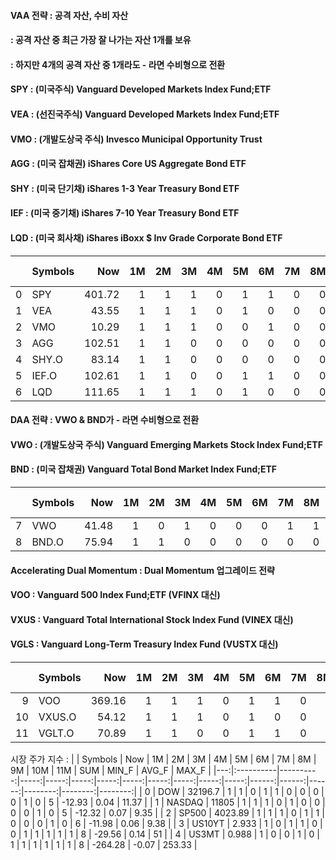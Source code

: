   
#### VAA 전략 : 공격 자산, 수비 자산    
####         : 공격 자산 중 최근 가장 잘 나가는 자산 1개를 보유    
####         : 하지만 4개의 공격 자산 중 1개라도 - 라면 수비형으로 전환    
#### SPY : (미국주식) Vanguard Developed Markets Index Fund;ETF    
#### VEA : (선진국주식) Vanguard Developed Markets Index Fund;ETF    
#### VMO : (개발도상국 주식) Invesco Municipal Opportunity Trust    
#### AGG : (미국 잡채권) iShares Core US Aggregate Bond ETF    
#### SHY : (미국 단기채) iShares 1-3 Year Treasury Bond ETF    
#### IEF : (미국 중기채) iShares 7-10 Year Treasury Bond ETF    
#### LQD : (미국 회사채) iShares iBoxx $ Inv Grade Corporate Bond ETF    
     
     
     
     
|    | Symbols   |    Now |   1M |   2M |   3M |   4M |   5M |   6M |   7M |   8M |   9M |   10M |   11M |   1st_M |   1-3M |   1-6M |   1-12M |   ALL_Point |
|---:|:----------|-------:|-----:|-----:|-----:|-----:|-----:|-----:|-----:|-----:|-----:|------:|------:|--------:|-------:|-------:|--------:|------------:|
|  0 | SPY       | 401.72 |    1 |    1 |    1 |    0 |    1 |    1 |    0 |    0 |    0 |     1 |     0 |       0 |      4 |   0.67 |    0.55 |        5.21 |
|  1 | VEA       |  43.55 |    1 |    1 |    1 |    0 |    1 |    0 |    0 |    0 |    0 |     0 |     0 |       0 |      0 |   0    |    0.36 |        0.36 |
|  2 | VMO       |  10.29 |    1 |    1 |    1 |    0 |    0 |    1 |    0 |    0 |    0 |     0 |     0 |       0 |      0 |   0.33 |    0.36 |        0.7  |
|  3 | AGG       | 102.51 |    1 |    1 |    0 |    0 |    0 |    0 |    0 |    0 |    0 |     0 |     0 |       0 |      0 |   0    |    0.18 |        0.18 |
|  4 | SHY.O     |  83.14 |    1 |    1 |    0 |    0 |    0 |    0 |    0 |    0 |    0 |     0 |     0 |       0 |      0 |   0    |    0.18 |        0.18 |
|  5 | IEF.O     | 102.61 |    1 |    1 |    0 |    0 |    1 |    1 |    0 |    0 |    0 |     0 |     0 |       0 |      0 |   0.33 |    0.36 |        0.7  |
|  6 | LQD       | 111.65 |    1 |    1 |    1 |    0 |    1 |    0 |    0 |    0 |    0 |     0 |     0 |       0 |      0 |   0    |    0.36 |        0.36 |     
     
     
#### DAA 전략 : VWO & BND가 - 라면 수비형으로 전환  
#### VWO : (개발도상국 주식) Vanguard Emerging Markets Stock Index Fund;ETF     
#### BND : (미국 잡채권) Vanguard Total Bond Market Index Fund;ETF     
     
     
     
|    | Symbols   |   Now |   1M |   2M |   3M |   4M |   5M |   6M |   7M |   8M |   9M |   10M |   11M |   1st_M |   1-3M |   1-6M |   1-12M |   ALL_Point |
|---:|:----------|------:|-----:|-----:|-----:|-----:|-----:|-----:|-----:|-----:|-----:|------:|------:|--------:|-------:|-------:|--------:|------------:|
|  7 | VWO       | 41.48 |    1 |    0 |    1 |    0 |    0 |    0 |    1 |    1 |    0 |     0 |     0 |       0 |      0 |   0.67 |    0.36 |        1.03 |
|  8 | BND.O     | 75.94 |    1 |    1 |    0 |    0 |    0 |    0 |    0 |    0 |    0 |     0 |     0 |       0 |      0 |   0    |    0.18 |        0.18 |     
     
     
#### Accelerating Dual Momentum : Dual Momentum 업그레이드 전략     
#### VOO : Vanguard 500 Index Fund;ETF (VFINX 대신)     
#### VXUS : Vanguard Total International Stock Index Fund (VINEX 대신)     
#### VGLS : Vanguard Long-Term Treasury Index Fund (VUSTX 대신)     
     
     
     
|    | Symbols   |    Now |   1M |   2M |   3M |   4M |   5M |   6M |   7M |   8M |   9M |   10M |   11M |   1st_M |   1-3M |   1-6M |   1-12M |   ALL_Point |
|---:|:----------|-------:|-----:|-----:|-----:|-----:|-----:|-----:|-----:|-----:|-----:|------:|------:|--------:|-------:|-------:|--------:|------------:|
|  9 | VOO       | 369.16 |    1 |    1 |    1 |    0 |    1 |    1 |    0 |    0 |    0 |     1 |     0 |       0 |      4 |   0.67 |    0.55 |        5.21 |
| 10 | VXUS.O    |  54.12 |    1 |    1 |    1 |    0 |    1 |    0 |    0 |    0 |    0 |     0 |     0 |       0 |      0 |   0    |    0.36 |        0.36 |
| 11 | VGLT.O    |  70.89 |    1 |    1 |    0 |    0 |    1 |    1 |    0 |    0 |    0 |     0 |     0 |       0 |      0 |   0.33 |    0.36 |        0.7  |     
     
     
     
     
     
시장 주가 지수 : 
|    | Symbols   |       Now |   1M |   2M |   3M |   4M |   5M |   6M |   7M |   8M |   9M |   10M |   11M |   SUM |   MIN_F |   AVG_F |   MAX_F |
|---:|:----------|----------:|-----:|-----:|-----:|-----:|-----:|-----:|-----:|-----:|-----:|------:|------:|------:|--------:|--------:|--------:|
|  0 | DOW       | 32196.7   |    1 |    1 |    0 |    1 |    1 |    0 |    0 |    0 |    0 |     1 |     0 |     5 |  -12.93 |    0.04 |   11.37 |
|  1 | NASDAQ    | 11805     |    1 |    1 |    1 |    0 |    1 |    0 |    0 |    0 |    0 |     1 |     0 |     5 |  -12.32 |    0.07 |    9.35 |
|  2 | SP500     |  4023.89  |    1 |    1 |    1 |    0 |    1 |    1 |    0 |    0 |    0 |     1 |     0 |     6 |  -11.98 |    0.06 |    9.38 |
|  3 | US10YT    |     2.933 |    1 |    0 |    1 |    1 |    0 |    0 |    1 |    1 |    1 |     1 |     1 |     8 |  -29.56 |    0.14 |   51    |
|  4 | US3MT     |     0.988 |    1 |    0 |    0 |    1 |    0 |    1 |    1 |    1 |    1 |     1 |     1 |     8 | -264.28 |   -0.07 |  253.33 |